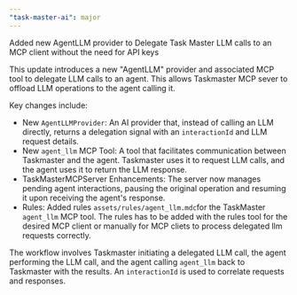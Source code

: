 ```yaml
---
"task-master-ai": major
---
```


Added new AgentLLM provider to Delegate Task Master LLM calls to an MCP client without the need for API keys

This update introduces a new "AgentLLM" provider and associated MCP tool to delegate LLM calls to an agent. This allows Taskmaster MCP sever to offload LLM operations to the agent calling it.

Key changes include:

- New `AgentLLMProvider`: An AI provider that, instead of calling an LLM directly, returns a delegation signal with an `interactionId` and LLM request details.
- New `agent_llm` MCP Tool:  A tool that facilitates communication between Taskmaster and the agent. Taskmaster uses it to request LLM calls, and the agent uses it to return the LLM response.
- TaskMasterMCPServer Enhancements: The server now manages pending agent interactions, pausing the original operation and resuming it upon receiving the agent's response.
- Rules: Added rules `assets/rules/agent_llm.mdc`for the TaskMaster `agent_llm` MCP tool. The rules has to be added with the rules tool for the desired MCP client or manually for MCP cliets to process delegated llm requests correctly.

The workflow involves Taskmaster initiating a delegated LLM call, the agent performing the LLM call, and the agent calling `agent_llm` back to Taskmaster with the results.  An `interactionId` is used to correlate requests and responses.
